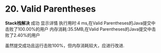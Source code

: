 # 20. Valid Parentheses
**Stack栈解决**
成功
显示详情 
执行用时:4 ms,在Valid Parentheses的Java提交中击败了100.00%的用户
内存消耗:35.5MB,在Valid Parentheses的Java提交中击败了2.40%的用户

虽然提交成功且运行击败100%，但内存消耗较大，应进行改进.
